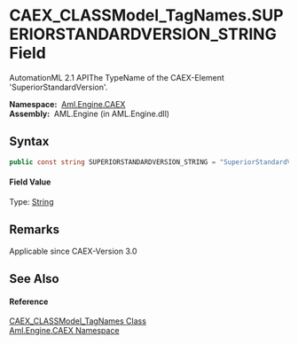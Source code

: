CAEX_CLASSModel_TagNames.SUPERIORSTANDARDVERSION_STRING Field
=============================================================
AutomationML 2.1 APIThe TypeName of the CAEX-Element 'SuperiorStandardVersion'.

  **Namespace:**  [Aml.Engine.CAEX][1]  
  **Assembly:**  AML.Engine (in AML.Engine.dll)

Syntax
------

```csharp
public const string SUPERIORSTANDARDVERSION_STRING = "SuperiorStandardVersion"
```

#### Field Value
Type: [String][2]

Remarks
-------
 Applicable since CAEX-Version 3.0 

See Also
--------

#### Reference
[CAEX_CLASSModel_TagNames Class][3]  
[Aml.Engine.CAEX Namespace][1]  

[1]: ../README.md
[2]: https://docs.microsoft.com/dotnet/api/system.string
[3]: README.md
[4]: https://www.automationml.org
[5]: ../../icons/logoShade.png